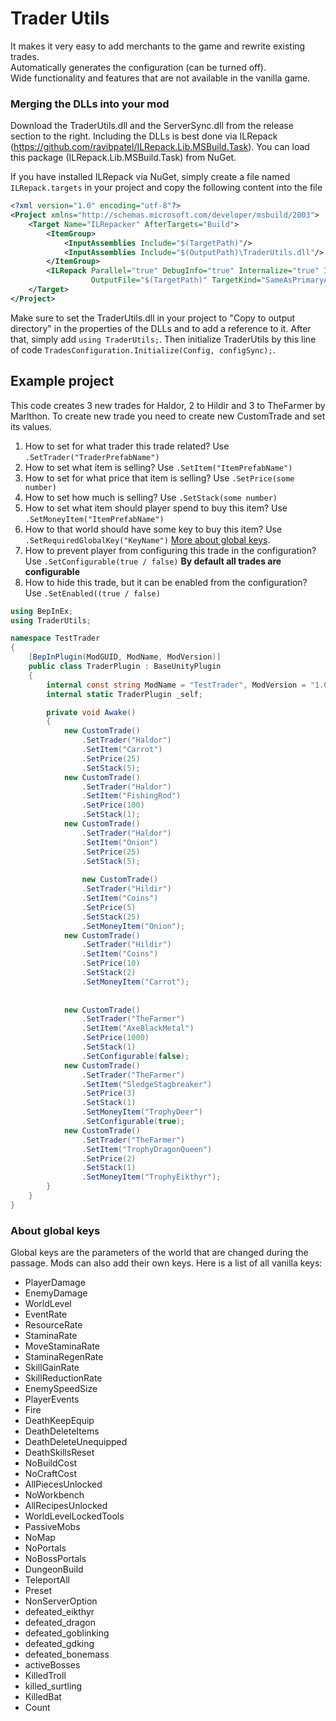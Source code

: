 # Trader Utils

It makes it very easy to add merchants to the game and rewrite existing trades. <br>
Automatically generates the configuration (can be turned off). <br>
Wide functionality and features that are not available in the vanilla game. <br>

### Merging the DLLs into your mod

Download the TraderUtils.dll and the ServerSync.dll from the release section to the right.
Including the DLLs is best done via ILRepack (https://github.com/ravibpatel/ILRepack.Lib.MSBuild.Task). You can load
this package (ILRepack.Lib.MSBuild.Task) from NuGet.

If you have installed ILRepack via NuGet, simply create a file named `ILRepack.targets` in your project and copy the
following content into the file

```xml
<?xml version="1.0" encoding="utf-8"?>
<Project xmlns="http://schemas.microsoft.com/developer/msbuild/2003">
    <Target Name="ILRepacker" AfterTargets="Build">
        <ItemGroup>
            <InputAssemblies Include="$(TargetPath)"/>
            <InputAssemblies Include="$(OutputPath)\TraderUtils.dll"/>
        </ItemGroup>
        <ILRepack Parallel="true" DebugInfo="true" Internalize="true" InputAssemblies="@(InputAssemblies)"
                  OutputFile="$(TargetPath)" TargetKind="SameAsPrimaryAssembly" LibraryPath="$(OutputPath)"/>
    </Target>
</Project>
```

Make sure to set the TraderUtils.dll in your project to "Copy to output directory" in the properties of the DLLs and to
add
a reference to it.
After that, simply add `using TraderUtils;`.
Then initialize TraderUtils by this line of code `TradesConfiguration.Initialize(Config, configSync);`.

## Example project

This code creates 3 new trades for Haldor, 2 to Hildir and 3 to TheFarmer by Marlthon.
To create new trade you need to create new CustomTrade and set its values.

1. How to set for what trader this trade related? Use `.SetTrader("TraderPrefabName")`
2. How to set what item is selling? Use `.SetItem("ItemPrefabName")`
3. How to set for what price that item is selling? Use `.SetPrice(some number)`
4. How to set how much is selling? Use `.SetStack(some number)`
5. How to set what item should player spend to buy this item? Use `.SetMoneyItem("ItemPrefabName")`
6. How to that world should have some key to buy this item?
   Use `.SetRequiredGlobalKey("KeyName")` [More about global keys](#about-global-keys).
7. How to prevent player from configuring this trade in the configuration? Use `.SetConfigurable(true / false)` **By
   default all trades are configurable**
8. How to hide this trade, but it can be enabled from the configuration? Use `.SetEnabled((true / false)`

```csharp
using BepInEx;
using TraderUtils;

namespace TestTrader
{
    [BepInPlugin(ModGUID, ModName, ModVersion)]
    public class TraderPlugin : BaseUnityPlugin
    {
        internal const string ModName = "TestTrader", ModVersion = "1.0.0", ModGUID = "com.Frogger." + ModName;
        internal static TraderPlugin _self;

        private void Awake()
        {
            new CustomTrade()
                .SetTrader("Haldor")
                .SetItem("Carrot")
                .SetPrice(25)
                .SetStack(5);
            new CustomTrade()
                .SetTrader("Haldor")
                .SetItem("FishingRod")
                .SetPrice(100)
                .SetStack(1);
            new CustomTrade()
                .SetTrader("Haldor")
                .SetItem("Onion")
                .SetPrice(25)
                .SetStack(5);
                
                new CustomTrade()
                .SetTrader("Hildir")
                .SetItem("Coins")
                .SetPrice(5)
                .SetStack(25)
                .SetMoneyItem("Onion");
            new CustomTrade()
                .SetTrader("Hildir")
                .SetItem("Coins")
                .SetPrice(10)
                .SetStack(2)
                .SetMoneyItem("Carrot");
          
                
            new CustomTrade()
                .SetTrader("TheFarmer")
                .SetItem("AxeBlackMetal")
                .SetPrice(1000)
                .SetStack(1)
                .SetConfigurable(false);
            new CustomTrade()
                .SetTrader("TheFarmer")
                .SetItem("SledgeStagbreaker")
                .SetPrice(3)
                .SetStack(1)
                .SetMoneyItem("TrophyDeer")
                .SetConfigurable(true);
            new CustomTrade()
                .SetTrader("TheFarmer")
                .SetItem("TrophyDragonQueen")
                .SetPrice(2)
                .SetStack(1)
                .SetMoneyItem("TrophyEikthyr");
        }
    }
}
```

### About global keys

Global keys are the parameters of the world that are changed during the passage. Mods can also add their own keys. Here
is a list of all vanilla keys:

* PlayerDamage
* EnemyDamage
* WorldLevel
* EventRate
* ResourceRate
* StaminaRate
* MoveStaminaRate
* StaminaRegenRate
* SkillGainRate
* SkillReductionRate
* EnemySpeedSize
* PlayerEvents
* Fire
* DeathKeepEquip
* DeathDeleteItems
* DeathDeleteUnequipped
* DeathSkillsReset
* NoBuildCost
* NoCraftCost
* AllPiecesUnlocked
* NoWorkbench
* AllRecipesUnlocked
* WorldLevelLockedTools
* PassiveMobs
* NoMap
* NoPortals
* NoBossPortals
* DungeonBuild
* TeleportAll
* Preset
* NonServerOption
* defeated_eikthyr
* defeated_dragon
* defeated_goblinking
* defeated_gdking
* defeated_bonemass
* activeBosses
* KilledTroll
* killed_surtling
* KilledBat
* Count